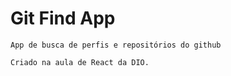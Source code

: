 # Git Find App

    App de busca de perfis e repositórios do github

    Criado na aula de React da DIO.